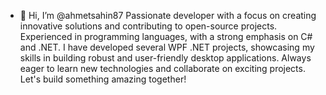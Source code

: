 - 👋 Hi, I’m @ahmetsahin87
Passionate developer with a focus on creating innovative solutions and contributing to open-source projects. Experienced in programming languages, with a strong emphasis on C# and .NET. I have developed several WPF .NET projects, showcasing my skills in building robust and user-friendly desktop applications. Always eager to learn new technologies and collaborate on exciting projects. Let's build something amazing together!





